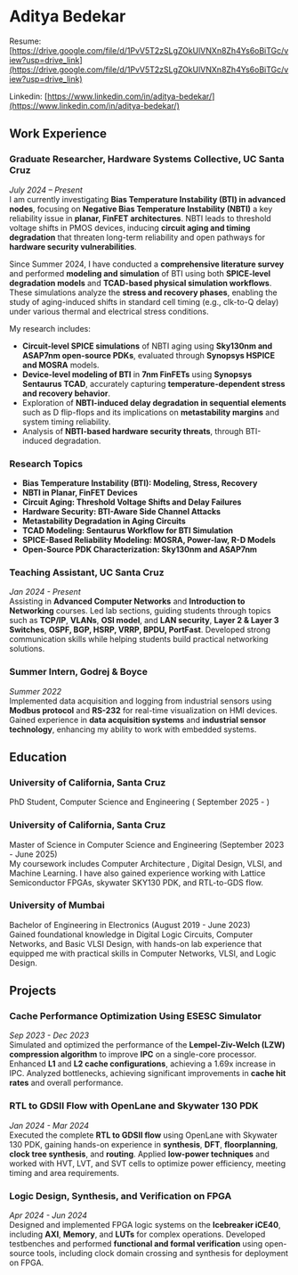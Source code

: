 # Aditya Bedekar
Resume: [https://drive.google.com/file/d/1PvV5T2zSLgZOkUlVNXn8Zh4Ys6oBiTGc/view?usp=drive_link](https://drive.google.com/file/d/1PvV5T2zSLgZOkUlVNXn8Zh4Ys6oBiTGc/view?usp=drive_link)

Linkedin: [https://www.linkedin.com/in/aditya-bedekar/](https://www.linkedin.com/in/aditya-bedekar/)

## **Work Experience**
### **Graduate Researcher, Hardware Systems Collective, UC Santa Cruz**  
*July 2024 – Present*  
I am currently investigating **Bias Temperature Instability (BTI) in advanced nodes**, focusing on **Negative Bias Temperature Instability (NBTI)** a key reliability issue in **planar, FinFET architectures**. NBTI leads to threshold voltage shifts in PMOS devices, inducing **circuit aging and timing degradation** that threaten long-term reliability and open pathways for **hardware security vulnerabilities**.

Since Summer 2024, I have conducted a **comprehensive literature survey** and performed **modeling and simulation** of BTI using both **SPICE-level degradation models** and **TCAD-based physical simulation workflows**. These simulations analyze the **stress and recovery phases**, enabling the study of aging-induced shifts in standard cell timing (e.g., clk-to-Q delay) under various thermal and electrical stress conditions.

My research includes:
- **Circuit-level SPICE simulations** of NBTI aging using **Sky130nm and ASAP7nm open-source PDKs**, evaluated through **Synopsys HSPICE and MOSRA** models.
- **Device-level modeling of BTI** in **7nm FinFETs** using **Synopsys Sentaurus TCAD**, accurately capturing **temperature-dependent stress and recovery behavior**.
- Exploration of **NBTI-induced delay degradation in sequential elements** such as D flip-flops and its implications on **metastability margins** and system timing reliability.
- Analysis of **NBTI-based hardware security threats**, through BTI-induced degradation.

### **Research Topics**
- **Bias Temperature Instability (BTI): Modeling, Stress, Recovery**
- **NBTI in Planar, FinFET Devices**
- **Circuit Aging: Threshold Voltage Shifts and Delay Failures**
- **Hardware Security: BTI-Aware Side Channel Attacks**
- **Metastability Degradation in Aging Circuits**
- **TCAD Modeling: Sentaurus Workflow for BTI Simulation**
- **SPICE-Based Reliability Modeling: MOSRA, Power-law, R-D Models**
- **Open-Source PDK Characterization: Sky130nm and ASAP7nm**
  
### **Teaching Assistant, UC Santa Cruz**  
*Jan 2024 - Present*  
Assisting in **Advanced Computer Networks** and **Introduction to Networking** courses. Led lab sections, guiding students through topics such as **TCP/IP**, **VLANs**, **OSI model**, and **LAN security**, **Layer 2 & Layer 3 Switches**, **OSPF, BGP, HSRP, VRRP, BPDU, PortFast**. Developed strong communication skills while helping students build practical networking solutions.

### Summer Intern, Godrej & Boyce  
*Summer 2022*  
Implemented data acquisition and logging from industrial sensors using **Modbus protocol** and **RS-232** for real-time visualization on HMI devices. Gained experience in **data acquisition systems** and **industrial sensor technology**, enhancing my ability to work with embedded systems.

## Education
### **University of California, Santa Cruz**
PhD Student, Computer Science and Engineering ( September 2025 - )
### **University of California, Santa Cruz**  
Master of Science in Computer Science and Engineering  (September 2023 - June 2025)  
My coursework includes Computer Architecture , Digital Design, VLSI, and Machine Learning. I have also gained experience working with Lattice Semiconductor FPGAs, skywater SKY130 PDK, and RTL-to-GDS flow.

### **University of Mumbai**  
Bachelor of Engineering in Electronics (August 2019 - June 2023)  
Gained foundational knowledge in Digital Logic Circuits, Computer Networks, and Basic VLSI Design, with hands-on lab experience that equipped me with practical skills in Computer Networks, VLSI, and Logic Design.

## **Projects**
### Cache Performance Optimization Using ESESC Simulator  
*Sep 2023 - Dec 2023*  
Simulated and optimized the performance of the **Lempel-Ziv-Welch (LZW) compression algorithm** to improve **IPC** on a single-core processor. Enhanced **L1** and **L2 cache configurations**, achieving a 1.69x increase in IPC. Analyzed bottlenecks, achieving significant improvements in **cache hit rates** and overall performance.

### RTL to GDSII Flow with OpenLane and Skywater 130 PDK  
*Jan 2024 - Mar 2024*  
Executed the complete **RTL to GDSII flow** using OpenLane with Skywater 130 PDK, gaining hands-on experience in **synthesis**, **DFT**, **floorplanning**, **clock tree synthesis**, and **routing**. Applied **low-power techniques** and worked with HVT, LVT, and SVT cells to optimize power efficiency, meeting timing and area requirements.

### Logic Design, Synthesis, and Verification on FPGA  
*Apr 2024 - Jun 2024*  
Designed and implemented FPGA logic systems on the **Icebreaker iCE40**, including **AXI**, **Memory**, and **LUTs** for complex operations. Developed testbenches and performed **functional and formal verification** using open-source tools, including clock domain crossing and synthesis for deployment on FPGA.


